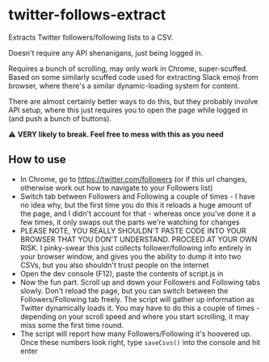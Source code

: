 # twitter-follows-extract
Extracts Twitter followers/following lists to a CSV. 

Doesn't require any API shenanigans, just being logged in. 

Requires a bunch of scrolling, may only work in Chrome, super-scuffed. Based on some similarly scuffed code used for extracting Slack emoji from browser, where there's a similar dynamic-loading system for content. 

There are almost certainly better ways to do this, but they probably involve API setup, where this just requires you to open the page while logged in (and push a bunch of buttons).

⚠ **VERY likely to break. Feel free to mess with this as you need** 

## How to use

- In Chrome, go to https://twitter.com/followers (or if this url changes, otherwise work out how to navigate to your Followers list)
- Switch tab between Followers and Following a couple of times - I have no idea why, but the first time you do this it reloads a huge amount of the page, and I didn't account for that - whereas once you've done it a few times, it only swaps out the parts we're watching for changes
- PLEASE NOTE, YOU REALLY SHOULDN'T PASTE CODE INTO YOUR BROWSER THAT YOU DON'T UNDERSTAND. PROCEED AT YOUR OWN RISK. I pinky-swear this just collects follower/following info entirely in your browser window, and gives you the ability to dump it into two CSVs, but you also shouldn't trust people on the internet
- Open the dev console (F12), paste the contents of script.js in
- Now the fun part. Scroll up and down your Followers and Following tabs slowly. Don't reload the page, but you can switch between the Followers/Following tab freely. The script will gather up information as Twitter dynamically loads it. You may have to do this a couple of times - depending on your scroll speed and where you start scrolling, it may miss some the first time round.
- The script will report how many Followers/Following it's hoovered up. Once these numbers look right, type `saveCsvs()` into the console and hit enter
  
